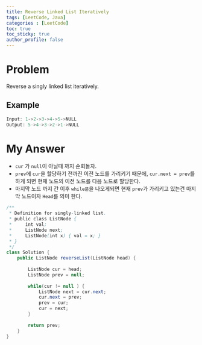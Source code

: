 ```yaml
---
title: Reverse Linked List Iteratively
tags: [LeetCode, Java]
categories : [LeetCode]
toc: true
toc_sticky: true
author_profile: false
---
```


# Problem

Reverse a singly linked list iteratively. 

## Example

```swift
Input: 1->2->3->4->5->NULL
Output: 5->4->3->2->1->NULL
```

# My Answer

* `cur` 가 `null`이 아닐때 까지 순회돌자.
* `prev`에 `cur`을 할당하기 전까진 이전 노드를 가리키기 때문에, `cur.next = prev`를 하게 되면 현재 노드의 이전 노드를 다음 노드로 할당한다.
* 마지막 노드 까지 간 이후 `while문`을 나오게되면 현재 `prev`가 가리키고 있는건 마지막 노드이자 `Head`를 의미 한다.
  
```java
/**
 * Definition for singly-linked list.
 * public class ListNode {
 *     int val;
 *     ListNode next;
 *     ListNode(int x) { val = x; }
 * }
 */
class Solution {
    public ListNode reverseList(ListNode head) {
        
        ListNode cur = head;
        ListNode prev = null;
        
        while(cur != null ) {
            ListNode next = cur.next;
            cur.next = prev;
            prev = cur;   
            cur = next;
        }
        
        return prev;
    }
}
```

